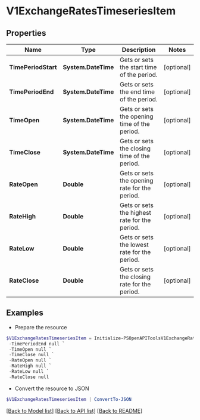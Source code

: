# V1ExchangeRatesTimeseriesItem
## Properties

Name | Type | Description | Notes
------------ | ------------- | ------------- | -------------
**TimePeriodStart** | **System.DateTime** | Gets or sets the start time of the period. | [optional] 
**TimePeriodEnd** | **System.DateTime** | Gets or sets the end time of the period. | [optional] 
**TimeOpen** | **System.DateTime** | Gets or sets the opening time of the period. | [optional] 
**TimeClose** | **System.DateTime** | Gets or sets the closing time of the period. | [optional] 
**RateOpen** | **Double** | Gets or sets the opening rate for the period. | [optional] 
**RateHigh** | **Double** | Gets or sets the highest rate for the period. | [optional] 
**RateLow** | **Double** | Gets or sets the lowest rate for the period. | [optional] 
**RateClose** | **Double** | Gets or sets the closing rate for the period. | [optional] 

## Examples

- Prepare the resource
```powershell
$V1ExchangeRatesTimeseriesItem = Initialize-PSOpenAPIToolsV1ExchangeRatesTimeseriesItem  -TimePeriodStart null `
 -TimePeriodEnd null `
 -TimeOpen null `
 -TimeClose null `
 -RateOpen null `
 -RateHigh null `
 -RateLow null `
 -RateClose null
```

- Convert the resource to JSON
```powershell
$V1ExchangeRatesTimeseriesItem | ConvertTo-JSON
```

[[Back to Model list]](../README.md#documentation-for-models) [[Back to API list]](../README.md#documentation-for-api-endpoints) [[Back to README]](../README.md)

